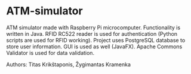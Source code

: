 # ATM-simulator

ATM simulator made with Raspberry Pi microcomputer. Functionality is written in Java.
RFID RC522 reader is used for authentication (Python scripts are used for RFID working). 
Project uses PostgreSQL database to store user information.
GUI is used as well (JavaFX).
Apache Commons Validator is used for data validation.   

Authors: Titas Krikštaponis, Žygimantas Kramenka
